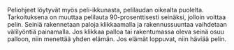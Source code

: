 Peliohjeet löytyvät myös peli-ikkunasta, pelilaudan oikealta puolelta. 
Tarkoituksena on muuttaa pelilauta 90-prosenttisesti seinäksi, jolloin voittaa pelin. Seiniä rakennetaan paloja klikkaamalla ja rakennussuuntaa vaihdetaan välilyöntiä painamalla. Jos klikkaa palloa tai rakentumassa oleva seinä osuu palloon, niin menettää yhden elämän. Jos elämät loppuvat, niin häviää pelin.

